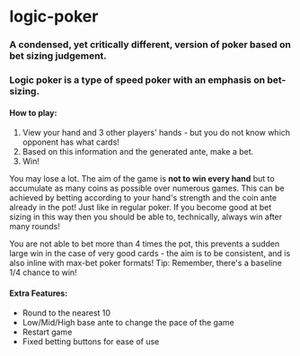 # logic-poker
### A condensed, yet critically different, version of poker based on bet sizing judgement.
### Logic poker is a type of speed poker with an emphasis on bet-sizing.

#### How to play:
1. View your hand and 3 other players' hands - but you do not know which opponent has what cards!
2. Based on this information and the generated ante, make a bet.
3. Win!
 
You may lose a lot. The aim of the game is **not to win every hand** but to accumulate as many coins as possible over numerous games.
This can be achieved by betting according to your hand's strength and the coin ante already in the pot! Just like in regular poker. 
If you become good at bet sizing in this way then you should be able to, technically, always win after many rounds!

You are not able to bet more than 4 times the pot, this prevents a sudden large win in the case of very good cards - the aim is to be consistent, and is also inline with max-bet poker formats!
Tip: Remember, there's a baseline 1/4 chance to win!

#### Extra Features:
 - Round to the nearest 10
 - Low/Mid/High base ante to change the pace of the game
 - Restart game
 - Fixed betting buttons for ease of use
